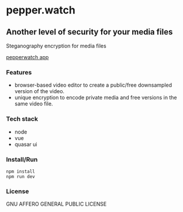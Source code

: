 # pepper.watch
## Another level of security for your media files
Steganography encryption for media files

[pepperwatch app](https://pepperwatch.com/)

### Features
- browser-based video editor to create a public/free downsampled version of the video.
- unique encryption to encode private media and free versions in the same video file.

### Tech stack
- node
- vue
- quasar ui

### Install/Run

```
npm install
npm run dev
```

### License

GNU AFFERO GENERAL PUBLIC LICENSE